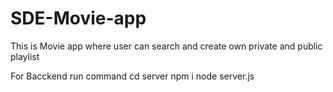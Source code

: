 # SDE-Movie-app
This is Movie app where user can search and create own private and public playlist

For Bacckend 
 run command
  cd server 
   npm i 
  node server.js

